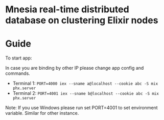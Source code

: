 # Mnesia real-time distributed database on clustering Elixir nodes
# Guide

To start app:

In case you are binding by other IP please change app config and commands.

* Terminal 1:
  `PORT=4000 iex --sname a@localhost --cookie abc -S mix phx.server`
* Terminal 2:
  `PORT=4001 iex --sname b@localhost --cookie abc -S mix phx.server`

Note: If you use Windows please run set PORT=4001 to set environment variable. Similar for other instance.